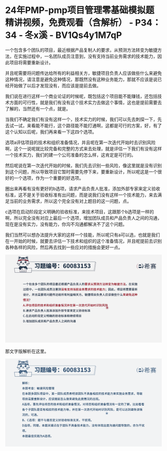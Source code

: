 # 24年PMP-pmp项目管理零基础模拟题精讲视频，免费观看（含解析） - P34：34 - 冬x溪 - BV1Qs4y1M7qP

一个包含多个团队的项目，最近根据产品复制人的要求，从预测方法转变为敏捷方法，在实施过程中，一名团队成员注意到，没有支持当前业务需求的技术能力，因此项目将需要重新设计。

并且呢需要将问题传达给所有的利益相关方，敏捷项目负责人应该做些什么来避免这种情况，请注意是避免这种情况，那既然没有这种业务能力，那就不应该是说已经开始做了以后才发现没有，而应该是提前去做。

我们说在进行这样一个商业论证的时候呢，既包括这个项目能不能赚钱，还包括技术方面的可行性，就是我们有没有这个技术实力去做这个事情，这也是提前需要去了解的，当然还有一个点，就是。

当我们不确定我们有没有这样一个，技术实力的时候，我们可以先去刺探一下，先去试一试，来看能不能行，这个路径能不能打通啊，这都是可行的方案，好，有了这个认知以后呢，我们再来看一下这四个选项。

选项a评估项目的技术和组织准备情况，并且呢在第一次迭代开始时去识别风险啊，这个一说呢就比较完备和完整的方式来去处理，就是评估一下我们有没有这样一个技术实力，我们的建一个公司准备的怎么样，这肯定是可行的。

然后呢说在第一次迭代开始的时候，我们先去识别一些风险，像这里就是没有识别到这个问题，所以导致项目它暂时需要先停下来，要重新设计，所以呢这是一个很好的一个选项，作为一个重要的好选项。

圈出来再看有没有更好的b选项，请求产品负责人批准，添加外部专家来定义验收标准，这不是关于验收标准有出问题，而是说我们没有这样一个技术能力，来去满足当前的业务需求，所以这个完全没有对上题目的这一问题，点。

c选项在启动阶段定义明确的验收标准，来技术项目，这跟那个b选项是一样的啊，所以完全没有对应上最后一个选项，增加团队成员和产品负责人之间的沟通，现在是没有实力，没有能力，你沟不沟通都解决不了这个问题。

我们当然可以想办法提升大家的这样一个技能，所以呢只有a可以选，也就是我们在一开始的时候，就要去评估一下技术和组织的这个准备情况，并且呢提前去识别各种各样的风险，然后再去找到一些应对的措施会更好一点。



![](img/b8a4e57cfed1d3d07ed20847382ff6fb_1.png)

那文字版解析在这里。

![](img/b8a4e57cfed1d3d07ed20847382ff6fb_3.png)